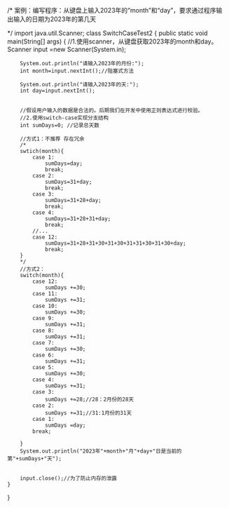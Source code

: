 /*
案例：编写程序：从键盘上输入2023年的“month”和“day”，要求通过程序输出输入的日期为2023年的第几天



*/
import java.util.Scanner;
class SwitchCaseTest2
{
 	public static void main(String[] args)
	{
		//1.使用scanner，从键盘获取2023年的month和day。
		Scanner input =new Scanner(System.in);
		
		System.out.println("请输入2023年的月份:");
		int month=input.nextInt();//阻塞式方法
		
		System.out.println("请输入2023年的天:");
		int day=input.nextInt();


		//假设用户输入的数据是合法的。后期我们在开发中使用正则表达式进行校验。
		//2.使用switch-case实现分支结构
		int sumDays=0; //记录总天数

		//方式1：不推荐 存在冗余
		/*
		swtich(month){
			case 1:
				sumDays=day;
				break;
			case 2:
				sumDays=31+day;
				break;
			case 3:
				sumDays=31+28+day;
				break;
			case 4:
				sumDays=31+28+31+day;
				break;
			//...
			case 12:
				sumDays=31+28+31+30+31+30+31+31+30+31+30+day;
				break;
		}	
		*/
		//方式2：
		switch(month){
			case 12:
				sumDays +=30;
			case 11:
				sumDays +=31;
			case 10:
				sumDays +=30;
			case 9:
				sumDays +=31;
			case 8:
				sumDays +=31;
			case 7:
				sumDays +=30;
			case 6:
				sumDays +=31;
			case 5:
				sumDays +=30;
			case 4:
				sumDays +=31;
			case 3:
				sumDays +=28;//28：2月份的28天
			case 2:
				sumDays +=31;//31:1月份的31天
			case 1:
				sumDays =day;
			break;
		
		}
		System.out.println("2023年"+month+"月"+day+"日是当前的第"+sumDays+"天");
		

		input.close();//为了防止内存的泄露
	}
}